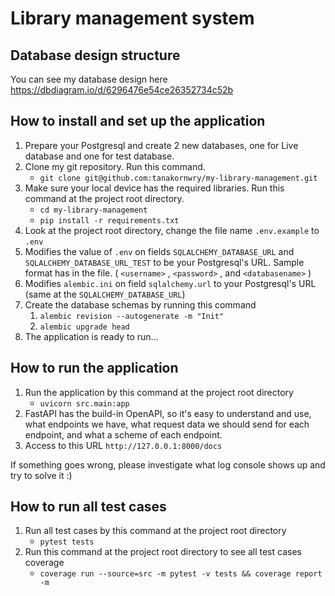 # Library management system

## Database design structure
You can see my database design here https://dbdiagram.io/d/6296476e54ce26352734c52b

## How to install and set up the application
1. Prepare your Postgresql and create 2 new databases, one for Live database and one for test database.
2. Clone my git repository. Run this command.
    - `git clone git@github.com:tanakornwry/my-library-management.git`
3. Make sure your local device has the required libraries. Run this command at the project root directory.
    - `cd my-library-management`
    - `pip install -r requirements.txt`
4. Look at the project root directory, change the file name `.env.example` to `.env`
5. Modifies the value of `.env` on fields `SQLALCHEMY_DATABASE_URL` and `SQLALCHEMY_DATABASE_URL_TEST` to be your Postgresql's URL. Sample format has in the file. ( `<username>` , `<password>` , and `<databasename>` )
6. Modifies `alembic.ini` on field `sqlalchemy.url` to your Postgresql's URL (same at the `SQLALCHEMY_DATABASE_URL`)
7. Create the database schemas by running this command 
    1. `alembic revision --autogenerate -m "Init"`
    2. `alembic upgrade head`
8. The application is ready to run...


## How to run the application
1. Run the application by this command at the project root directory
    - `uvicorn src.main:app`
2. FastAPI has the build-in OpenAPI, so it's easy to understand and use, what endpoints we have, what request data we should send for each endpoint, and what a scheme of each endpoint.
3. Access to this URL `http://127.0.0.1:8000/docs` 

If something goes wrong, please investigate what log console shows up and try to solve it :)


## How to run all test cases
1. Run all test cases by this command at the project root directory
    - `pytest tests`
2. Run this command at the project root directory to see all test cases coverage
    - `coverage run --source=src -m pytest -v tests && coverage report -m`
